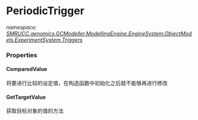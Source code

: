 ﻿# PeriodicTrigger
_namespace: [SMRUCC.genomics.GCModeller.ModellingEngine.EngineSystem.ObjectModels.ExperimentSystem.Triggers](./index.md)_






### Properties

#### ComparedValue
将要进行比较的设定值，在构造函数中初始化之后就不能够再进行修改
#### GetTargetValue
获取目标对象的值的方法
